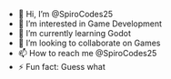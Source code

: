 - 👋 Hi, I’m @SpiroCodes25
- 👀 I’m interested in Game Development 
- 🌱 I’m currently learning Godot 
- 💞️ I’m looking to collaborate on Games 
- 📫 How to reach me @SpiroCodes25
- ⚡ Fun fact: Guess what

<!---
SpiroCodes25/SpiroCodes25 is a ✨ special ✨ repository because its `README.md` (this file) appears on your GitHub profile.
You can click the Preview link to take a look at your changes.
--->
